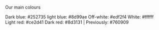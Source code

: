 Our main colours

Dark blue: #252735 
light blue: #8d99ae
Off-white: #edf2f4
White: #ffffff
Light red: #ce2d41
Dark red: #8d3131 | Previously: #760909
